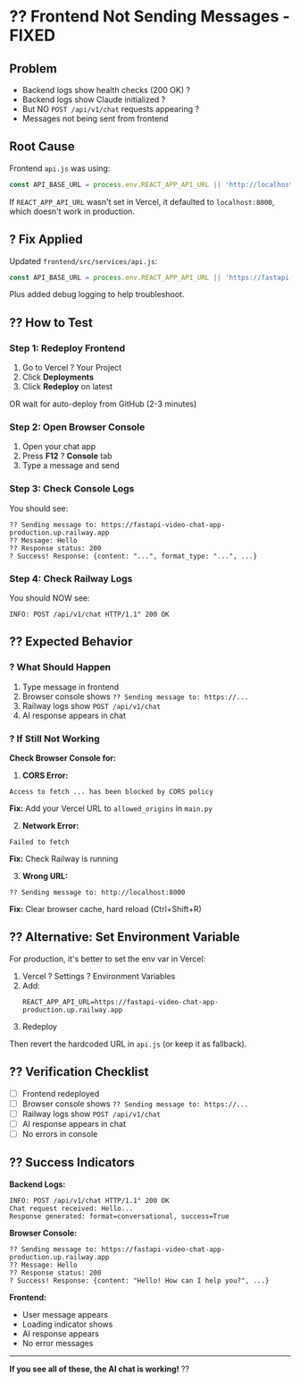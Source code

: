 # ?? Frontend Not Sending Messages - FIXED

## Problem
- Backend logs show health checks (200 OK) ?
- Backend logs show Claude initialized ?
- But NO `POST /api/v1/chat` requests appearing ?
- Messages not being sent from frontend

## Root Cause
Frontend `api.js` was using:
```javascript
const API_BASE_URL = process.env.REACT_APP_API_URL || 'http://localhost:8000';
```

If `REACT_APP_API_URL` wasn't set in Vercel, it defaulted to `localhost:8000`, which doesn't work in production.

## ? Fix Applied
Updated `frontend/src/services/api.js`:
```javascript
const API_BASE_URL = process.env.REACT_APP_API_URL || 'https://fastapi-video-chat-app-production.up.railway.app';
```

Plus added debug logging to help troubleshoot.

## ?? How to Test

### Step 1: Redeploy Frontend
1. Go to Vercel ? Your Project
2. Click **Deployments**
3. Click **Redeploy** on latest

OR wait for auto-deploy from GitHub (2-3 minutes)

### Step 2: Open Browser Console
1. Open your chat app
2. Press **F12** ? **Console** tab
3. Type a message and send

### Step 3: Check Console Logs
You should see:
```
?? Sending message to: https://fastapi-video-chat-app-production.up.railway.app
?? Message: Hello
?? Response status: 200
? Success! Response: {content: "...", format_type: "...", ...}
```

### Step 4: Check Railway Logs
You should NOW see:
```
INFO: POST /api/v1/chat HTTP/1.1" 200 OK
```

## ?? Expected Behavior

### ? What Should Happen
1. Type message in frontend
2. Browser console shows `?? Sending message to: https://...`
3. Railway logs show `POST /api/v1/chat`
4. AI response appears in chat

### ? If Still Not Working

**Check Browser Console for:**

1. **CORS Error:**
```
Access to fetch ... has been blocked by CORS policy
```
**Fix:** Add your Vercel URL to `allowed_origins` in `main.py`

2. **Network Error:**
```
Failed to fetch
```
**Fix:** Check Railway is running

3. **Wrong URL:**
```
?? Sending message to: http://localhost:8000
```
**Fix:** Clear browser cache, hard reload (Ctrl+Shift+R)

## ?? Alternative: Set Environment Variable

For production, it's better to set the env var in Vercel:

1. Vercel ? Settings ? Environment Variables
2. Add:
   ```
   REACT_APP_API_URL=https://fastapi-video-chat-app-production.up.railway.app
   ```
3. Redeploy

Then revert the hardcoded URL in `api.js` (or keep it as fallback).

## ?? Verification Checklist

- [ ] Frontend redeployed
- [ ] Browser console shows `?? Sending message to: https://...`
- [ ] Railway logs show `POST /api/v1/chat`
- [ ] AI response appears in chat
- [ ] No errors in console

## ?? Success Indicators

**Backend Logs:**
```
INFO: POST /api/v1/chat HTTP/1.1" 200 OK
Chat request received: Hello...
Response generated: format=conversational, success=True
```

**Browser Console:**
```
?? Sending message to: https://fastapi-video-chat-app-production.up.railway.app
?? Message: Hello
?? Response status: 200
? Success! Response: {content: "Hello! How can I help you?", ...}
```

**Frontend:**
- User message appears
- Loading indicator shows
- AI response appears
- No error messages

---

**If you see all of these, the AI chat is working!** ??
